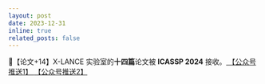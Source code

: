 ```yaml
---
layout: post
date: 2023-12-31
inline: true
related_posts: false
---
```


📃【论文+14】X-LANCE 实验室的**十四篇**论文被 **ICASSP 2024** 接收。<a href="https://mp.weixin.qq.com/s/OwneRjQfcdmeORCVijl0og"> 【公众号推送1】 </a> <a href="https://mp.weixin.qq.com/s/7GdYKCw8QYlaWHuxj8ZpqA"> 【公众号推送2】 </a>